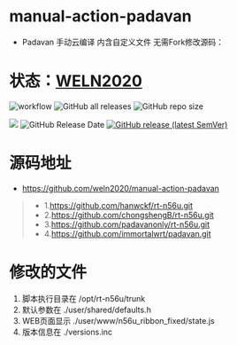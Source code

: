 # manual-action-padavan
- Padavan 手动云编译 内含自定义文件 无需Fork修改源码：

# 状态：[WELN2020](https://github.com/weln2020/manual-action-padavan)


![workflow](https://github.com/weln2020/manual-action-padavan/actions/workflows/Padavan.yml/badge.svg)
![GitHub all releases](https://img.shields.io/github/downloads/weln2020/manual-action-padavan/total?label=下载量)
![GitHub repo size](https://img.shields.io/github/repo-size/weln2020/manual-action-padavan?label=库大小)

![](https://img.shields.io/github/last-commit/weln2020/manual-action-padavan?label=最近提交)
![GitHub Release Date](https://img.shields.io/github/release-date/weln2020/manual-action-padavan?label=最新发布)
[![GitHub release (latest SemVer)](https://img.shields.io/github/v/release/weln2020/manual-action-padavan?label=最新版本)](https://github.com/weln2020/manual-action-padavan/releases)
# 
# 源码地址
- https://github.com/weln2020/manual-action-padavan
>- 1.https://github.com/hanwckf/rt-n56u.git
>- 2.https://github.com/chongshengB/rt-n56u.git
>- 3.https://github.com/padavanonly/rt-n56u.git
>- 4.https://github.com/immortalwrt/padavan.git

# 修改的文件
 1. 脚本执行目录在 /opt/rt-n56u/trunk
 2. 默认参数在 ./user/shared/defaults.h
 3. WEB页面显示 ./user/www/n56u_ribbon_fixed/state.js
 4. 版本信息在 ./versions.inc

